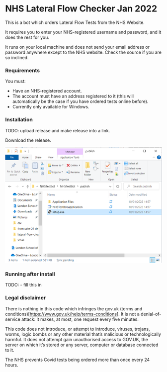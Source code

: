 # NHS Lateral Flow Checker Jan 2022

This is a bot which orders Lateral Flow Tests from the NHS Website.

It requires you to enter your NHS-registered username and password, and it does the rest for you.

It runs on your local machine and does not send your email address or password anywhere except to the NHS website. Check the source if you are so inclined.

### Requirements

You must:

- Have an NHS-registered account.
- The account must have an address registered to it (this will automatically be the case if you have ordered tests online before).
- Currently only available for Windows.

### Installation 

TODO: upload release and make release into a link.

Download the release.

![Run `setup.exe`](img/install-folder.png)




### Running after install

TODO: - fill this in

### Legal disclaimer

There is nothing in this code which infringes the gov.uk (terms and conditions)[https://www.gov.uk/help/terms-conditions]. It is not a denial-of-service attack: it makes, at most, one request every five minutes. 

This code does not introduce, or attempt to introduce, viruses, trojans, worms, logic bombs or any other material that’s malicious or technologically harmful. It does not attempt gain unauthorised access to GOV.UK, the server on which it’s stored or any server, computer or database connected to it.

The NHS prevents Covid tests being ordered more than once every 24 hours.